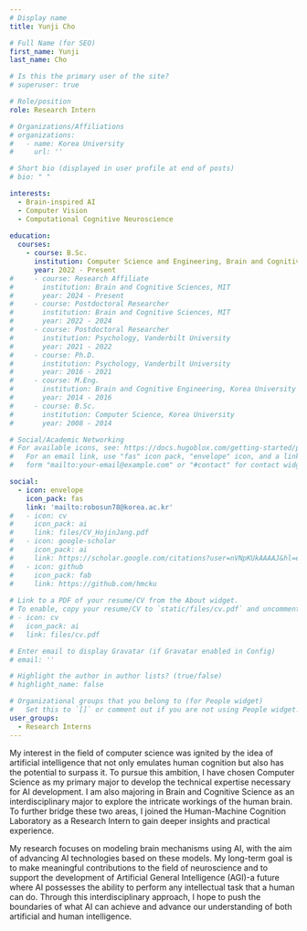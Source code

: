 ```yaml
---
# Display name
title: Yunji Cho

# Full Name (for SEO)
first_name: Yunji
last_name: Cho

# Is this the primary user of the site?
# superuser: true

# Role/position
role: Research Intern

# Organizations/Affiliations
# organizations:
#   - name: Korea University
#     url: ''

# Short bio (displayed in user profile at end of posts)
# bio: " "

interests:
  - Brain-inspired AI
  - Computer Vision
  - Computational Cognitive Neuroscience
    
education:
  courses:
    - course: B.Sc.
      institution: Computer Science and Engineering, Brain and Cognitive Sciences, Korea University
      year: 2022 - Present
#     - course: Research Affiliate
#       institution: Brain and Cognitive Sciences, MIT
#       year: 2024 - Present
#     - course: Postdoctoral Researcher
#       institution: Brain and Cognitive Sciences, MIT
#       year: 2022 - 2024
#     - course: Postdoctoral Researcher
#       institution: Psychology, Vanderbilt University
#       year: 2021 - 2022
#     - course: Ph.D. 
#       institution: Psychology, Vanderbilt University
#       year: 2016 - 2021
#     - course: M.Eng. 
#       institution: Brain and Cognitive Engineering, Korea University
#       year: 2014 - 2016
#     - course: B.Sc.
#       institution: Computer Science, Korea University
#       year: 2008 - 2014

# Social/Academic Networking
# For available icons, see: https://docs.hugoblox.com/getting-started/page-builder/#icons
#   For an email link, use "fas" icon pack, "envelope" icon, and a link in the
#   form "mailto:your-email@example.com" or "#contact" for contact widget.

social:
  - icon: envelope
    icon_pack: fas
    link: 'mailto:robosun78@korea.ac.kr' 
#   - icon: cv
#     icon_pack: ai
#     link: files/CV_HojinJang.pdf
#   - icon: google-scholar
#     icon_pack: ai
#     link: https://scholar.google.com/citations?user=nVNpKUkAAAAJ&hl=en
#   - icon: github
#     icon_pack: fab
#     link: https://github.com/hmcku
  
# Link to a PDF of your resume/CV from the About widget.
# To enable, copy your resume/CV to `static/files/cv.pdf` and uncomment the lines below.
# - icon: cv
#   icon_pack: ai
#   link: files/cv.pdf

# Enter email to display Gravatar (if Gravatar enabled in Config)
# email: ''

# Highlight the author in author lists? (true/false)
# highlight_name: false

# Organizational groups that you belong to (for People widget)
#   Set this to `[]` or comment out if you are not using People widget.
user_groups:
  - Research Interns
---
```


My interest in the field of computer science was ignited by the idea of artificial intelligence that not only emulates human cognition but also has the potential to surpass it. To pursue this ambition, I have chosen Computer Science as my primary major to develop the technical expertise necessary for AI development. I am also majoring in Brain and Cognitive Science as an interdisciplinary major to explore the intricate workings of the human brain. To further bridge these two areas, I joined the Human-Machine Cognition Laboratory as a Research Intern to gain deeper insights and practical experience. 

My research focuses on modeling brain mechanisms using AI, with the aim of advancing AI technologies based on these models. My long-term goal is to make meaningful contributions to the field of neuroscience and to support the development of Artificial General Intelligence (AGI)-a future where AI possesses the ability to perform any intellectual task that a human can do. Through this interdisciplinary approach, I hope to push the boundaries of what AI can achieve and advance our understanding of both artificial and human intelligence.